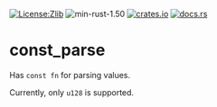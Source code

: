 [![License:Zlib](https://img.shields.io/badge/License-Zlib-brightgreen.svg)](https://opensource.org/licenses/Zlib)
![min-rust-1.50](https://img.shields.io/badge/Min%20Rust-1.50-yellow.svg)
[![crates.io](https://img.shields.io/crates/v/const_parse.svg)](https://crates.io/crates/const_parse)
[![docs.rs](https://docs.rs/const_parse/badge.svg)](https://docs.rs/const_parse/)

# const_parse

Has `const fn` for parsing values.

Currently, only `u128` is supported.
